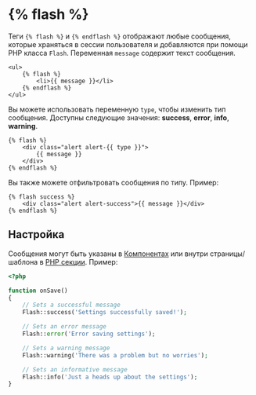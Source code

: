 # {% flash %}

Теги `{% flash %}` и `{% endflash %}` отображают любые сообщения, которые храняться в сессии пользователя и добавляются при помощи PHP класса `Flash`. Переменная `message` содержит текст сообщения.

```twig
<ul>
    {% flash %}
        <li>{{ message }}</li>
    {% endflash %}
</ul>
```

Вы можете использовать переменную `type`, чтобы изменить тип сообщения. Доступны следующие значения: **success**, **error**, **info**, **warning**.

```twig
{% flash %}
    <div class="alert alert-{{ type }}">
        {{ message }}
    </div>
{% endflash %}
```

Вы также можете отфильтровать сообщения по типу. Пример:

```twig
{% flash success %}
    <div class="alert alert-success">{{ message }}</div>
{% endflash %}
```

## Настройка

Сообщения могут быть указаны в [Компонентах](../cms/components.md) или внутри страницы/шаблона в [PHP секции](../cms/themes.md#php-section). Пример:

```php
<?php

function onSave()
{
    // Sets a successful message
    Flash::success('Settings successfully saved!');

    // Sets an error message
    Flash::error('Error saving settings');

    // Sets a warning message
    Flash::warning('There was a problem but no worries');

    // Sets an informative message
    Flash::info('Just a heads up about the settings');
}
```
